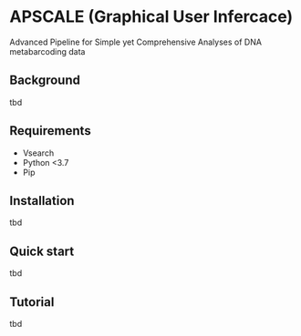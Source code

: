 # APSCALE (Graphical User Infercace)

Advanced Pipeline for Simple yet Comprehensive Analyses of DNA metabarcoding data

## Background

tbd

## Requirements

* Vsearch
* Python <3.7
* Pip

## Installation

tbd

## Quick start

tbd

## Tutorial

tbd



